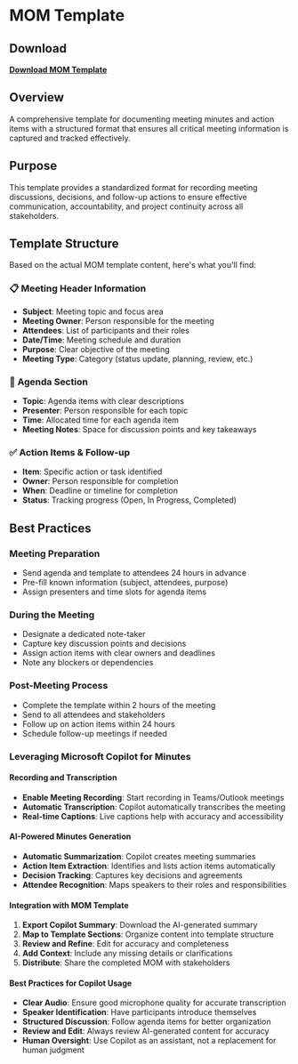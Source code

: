 # MOM Template

## Download

**[Download MOM Template](https://tinyurl.com/MOMTEMPLAT)**

## Overview

A comprehensive template for documenting meeting minutes and action items with a structured format that ensures all critical meeting information is captured and tracked effectively.

## Purpose

This template provides a standardized format for recording meeting discussions, decisions, and follow-up actions to ensure effective communication, accountability, and project continuity across all stakeholders.

## Template Structure

Based on the actual MOM template content, here's what you'll find:

### 📋 **Meeting Header Information**
- **Subject**: Meeting topic and focus area
- **Meeting Owner**: Person responsible for the meeting
- **Attendees**: List of participants and their roles
- **Date/Time**: Meeting schedule and duration
- **Purpose**: Clear objective of the meeting
- **Meeting Type**: Category (status update, planning, review, etc.)

### 📝 **Agenda Section**
- **Topic**: Agenda items with clear descriptions
- **Presenter**: Person responsible for each topic
- **Time**: Allocated time for each agenda item
- **Meeting Notes**: Space for discussion points and key takeaways

### ✅ **Action Items & Follow-up**
- **Item**: Specific action or task identified
- **Owner**: Person responsible for completion
- **When**: Deadline or timeline for completion
- **Status**: Tracking progress (Open, In Progress, Completed)

## Best Practices

### **Meeting Preparation**
- Send agenda and template to attendees 24 hours in advance
- Pre-fill known information (subject, attendees, purpose)
- Assign presenters and time slots for agenda items

### **During the Meeting**
- Designate a dedicated note-taker
- Capture key discussion points and decisions
- Assign action items with clear owners and deadlines
- Note any blockers or dependencies

### **Post-Meeting Process**
- Complete the template within 2 hours of the meeting
- Send to all attendees and stakeholders
- Follow up on action items within 24 hours
- Schedule follow-up meetings if needed

### **Leveraging Microsoft Copilot for Minutes**

#### **Recording and Transcription**
- **Enable Meeting Recording**: Start recording in Teams/Outlook meetings
- **Automatic Transcription**: Copilot automatically transcribes the meeting
- **Real-time Captions**: Live captions help with accuracy and accessibility

#### **AI-Powered Minutes Generation**
- **Automatic Summarization**: Copilot creates meeting summaries
- **Action Item Extraction**: Identifies and lists action items automatically
- **Decision Tracking**: Captures key decisions and agreements
- **Attendee Recognition**: Maps speakers to their roles and responsibilities

#### **Integration with MOM Template**
1. **Export Copilot Summary**: Download the AI-generated summary
2. **Map to Template Sections**: Organize content into template structure
3. **Review and Refine**: Edit for accuracy and completeness
4. **Add Context**: Include any missing details or clarifications
5. **Distribute**: Share the completed MOM with stakeholders

#### **Best Practices for Copilot Usage**
- **Clear Audio**: Ensure good microphone quality for accurate transcription
- **Speaker Identification**: Have participants introduce themselves
- **Structured Discussion**: Follow agenda items for better organization
- **Review and Edit**: Always review AI-generated content for accuracy
- **Human Oversight**: Use Copilot as an assistant, not a replacement for human judgment


